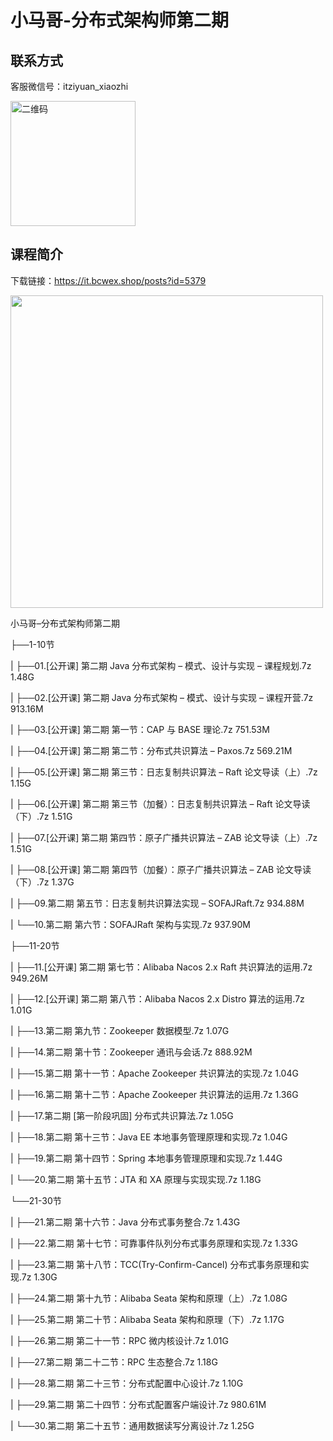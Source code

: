 # 小马哥-分布式架构师第二期

## 联系方式

客服微信号：itziyuan_xiaozhi

<img src="https://ziyuanyun.oss-cn-guangzhou.aliyuncs.com/common/20240614073449/666b82192834a.jpg" width="200" height="200" alt="二维码">

## 课程简介

下载链接：https://it.bcwex.shop/posts?id=5379

<img src="https://ziyuanyun.oss-cn-guangzhou.aliyuncs.com/yun/20241201161717/674c1b8d69fb9.jpg" width="500" alt="">

  小马哥&#8211;分布式架构师第二期



 ├──1-10节

 | ├──01.[公开课] 第二期 Java 分布式架构 &#8211; 模式、设计与实现 &#8211; 课程规划.7z 1.48G

 | ├──02.[公开课] 第二期 Java 分布式架构 &#8211; 模式、设计与实现 &#8211; 课程开营.7z 913.16M

 | ├──03.[公开课] 第二期 第一节：CAP 与 BASE 理论.7z 751.53M

 | ├──04.[公开课] 第二期 第二节：分布式共识算法 &#8211; Paxos.7z 569.21M

 | ├──05.[公开课] 第二期 第三节：日志复制共识算法 &#8211; Raft 论文导读（上）.7z 1.15G

 | ├──06.[公开课] 第二期 第三节（加餐）：日志复制共识算法 &#8211; Raft 论文导读（下）.7z 1.51G

 | ├──07.[公开课] 第二期 第四节：原子广播共识算法 &#8211; ZAB 论文导读（上）.7z 1.51G

 | ├──08.[公开课] 第二期 第四节（加餐）：原子广播共识算法 &#8211; ZAB 论文导读（下）.7z 1.37G

 | ├──09.第二期 第五节：日志复制共识算法实现 &#8211; SOFAJRaft.7z 934.88M

 | └──10.第二期 第六节：SOFAJRaft 架构与实现.7z 937.90M

 ├──11-20节

 | ├──11.[公开课] 第二期 第七节：Alibaba Nacos 2.x Raft 共识算法的运用.7z 949.26M

 | ├──12.[公开课] 第二期 第八节：Alibaba Nacos 2.x Distro 算法的运用.7z 1.01G

 | ├──13.第二期 第九节：Zookeeper 数据模型.7z 1.07G

 | ├──14.第二期 第十节：Zookeeper 通讯与会话.7z 888.92M

 | ├──15.第二期 第十一节：Apache Zookeeper 共识算法的实现.7z 1.04G

 | ├──16.第二期 第十二节：Apache Zookeeper 共识算法的运用.7z 1.36G

 | ├──17.第二期 [第一阶段巩固] 分布式共识算法.7z 1.05G

 | ├──18.第二期 第十三节：Java EE 本地事务管理原理和实现.7z 1.04G

 | ├──19.第二期 第十四节：Spring 本地事务管理原理和实现.7z 1.44G

 | └──20.第二期 第十五节：JTA 和 XA 原理与实现实现.7z 1.18G

 └──21-30节

 | ├──21.第二期 第十六节：Java 分布式事务整合.7z 1.43G

 | ├──22.第二期 第十七节：可靠事件队列分布式事务原理和实现.7z 1.33G

 | ├──23.第二期 第十八节：TCC(Try-Confirm-Cancel) 分布式事务原理和实现.7z 1.30G

 | ├──24.第二期 第十九节：Alibaba Seata 架构和原理（上）.7z 1.08G

 | ├──25.第二期 第二十节：Alibaba Seata 架构和原理（下）.7z 1.17G

 | ├──26.第二期 第二十一节：RPC 微内核设计.7z 1.01G

 | ├──27.第二期 第二十二节：RPC 生态整合.7z 1.18G

 | ├──28.第二期 第二十三节：分布式配置中心设计.7z 1.10G

 | ├──29.第二期 第二十四节：分布式配置客户端设计.7z 980.61M

 | └──30.第二期 第二十五节：通用数据读写分离设计.7z 1.25G

  